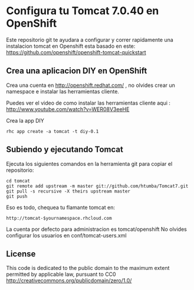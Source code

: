 Configura tu Tomcat 7.0.40 en OpenShift
============================

Este repositorio git te ayudara a configurar y correr rapidamente una instalacion tomcat en Openshift
esta basado en este: https://github.com/openshift/openshift-tomcat-quickstart

Crea una aplicacion DIY en OpenShift
----------------------------

Crea una cuenta en http://openshift.redhat.com/ , no olvides crear un namespace e instalar las herramientas cliente.

Puedes ver el video de como instalar las herramientas cliente aqui : http://www.youtube.com/watch?v=WER08V3eeHE

Crea la app DIY 

    rhc app create -a tomcat -t diy-0.1

Subiendo y ejecutando Tomcat
----------------------------
Ejecuta los siguientes comandos en la herramienta git para copiar el repositorio:

    cd tomcat
    git remote add upstream -m master git://github.com/htumba/Tomcat7.git
    git pull -s recursive -X theirs upstream master
    git push
	

Eso es todo, chequea tu flamante tomcat en:

    http://tomcat-$yournamespace.rhcloud.com

La cuenta por defecto para administracion es tomcat/openshift
No olvides configurar los usuarios en conf/tomcat-users.xml

License
-------

This code is dedicated to the public domain to the maximum extent
permitted by applicable law, pursuant to CC0
http://creativecommons.org/publicdomain/zero/1.0/
